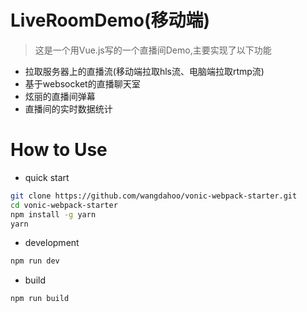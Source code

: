 # LiveRoomDemo(移动端)
> 这是一个用Vue.js写的一个直播间Demo,主要实现了以下功能

* 拉取服务器上的直播流(移动端拉取hls流、电脑端拉取rtmp流)
* 基于websocket的直播聊天室
* 炫丽的直播间弹幕
* 直播间的实时数据统计



# How to Use

- quick start

``` bash
git clone https://github.com/wangdahoo/vonic-webpack-starter.git
cd vonic-webpack-starter
npm install -g yarn
yarn
```

- development

```bash
npm run dev
```

- build

```bash
npm run build
```
